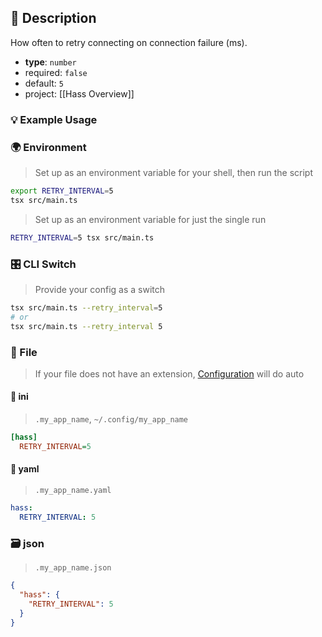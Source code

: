 ## 📜 Description

How often to retry connecting on connection failure (ms).

- **type**: `number`
- required: `false`
- default: `5`
- project: [[Hass Overview]]

### 💡 Example Usage

### 🌍 Environment

> Set up as an environment variable for your shell, then run the script
```bash
export RETRY_INTERVAL=5
tsx src/main.ts
```
> Set up as an environment variable for just the single run

```bash
RETRY_INTERVAL=5 tsx src/main.ts
```
### 🎛️ CLI Switch

> Provide your config as a switch
```bash
tsx src/main.ts --retry_interval=5
# or
tsx src/main.ts --retry_interval 5
```
### 📁 File
>  If your file does not have an extension, [Configuration](/core/configuration) will do auto
#### 📘 ini

> `.my_app_name`, `~/.config/my_app_name`

```ini
[hass]
  RETRY_INTERVAL=5
```
#### 📄 yaml

> `.my_app_name.yaml`

```yaml
hass:
  RETRY_INTERVAL: 5
```
### 🗃️ json

> `.my_app_name.json`

```json
{
  "hass": {
    "RETRY_INTERVAL": 5
  }
}
```
